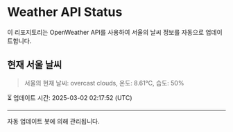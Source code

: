 
# Weather API Status

이 리포지토리는 OpenWeather API를 사용하여 서울의 날씨 정보를 자동으로 업데이트합니다.

## 현재 서울 날씨
> 서울의 현재 날씨: overcast clouds, 온도: 8.61°C, 습도: 50%

⏳ 업데이트 시간: 2025-03-02 02:17:52 (UTC)

---
자동 업데이트 봇에 의해 관리됩니다.
